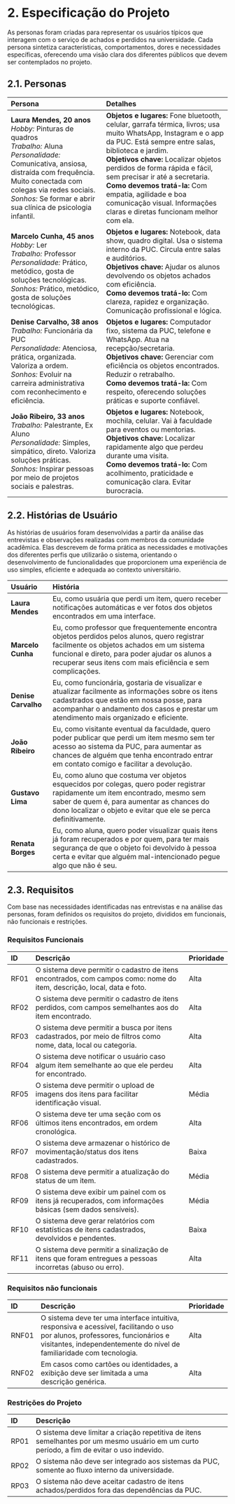# 2. Especificação do Projeto

As personas foram criadas para representar os usuários típicos que interagem com o serviço de achados e perdidos na universidade. Cada persona sintetiza características, comportamentos, dores e necessidades específicas, oferecendo uma visão clara dos diferentes públicos que devem ser contemplados no projeto.

## 2.1. Personas

| Persona                                                                                                                                                                                                                                                               | Detalhes                                                                                                                                                                                                                                                                                                                                                                                                                 |
| :-------------------------------------------------------------------------------------------------------------------------------------------------------------------------------------------------------------------------------------------------------------------- | :----------------------------------------------------------------------------------------------------------------------------------------------------------------------------------------------------------------------------------------------------------------------------------------------------------------------------------------------------------------------------------------------------------------------- |
| **Laura Mendes, 20 anos**<br>_Hobby:_ Pinturas de quadros<br>_Trabalho:_ Aluna<br>_Personalidade:_ Comunicativa, ansiosa, distraída com frequência. Muito conectada com colegas via redes sociais.<br>_Sonhos:_ Se formar e abrir sua clínica de psicologia infantil. | **Objetos e lugares:** Fone bluetooth, celular, garrafa térmica, livros; usa muito WhatsApp, Instagram e o app da PUC. Está sempre entre salas, biblioteca e jardim.<br>**Objetivos chave:** Localizar objetos perdidos de forma rápida e fácil, sem precisar ir até a secretaria.<br>**Como devemos tratá-la:** Com empatia, agilidade e boa comunicação visual. Informações claras e diretas funcionam melhor com ela. |
| **Marcelo Cunha, 45 anos**<br>_Hobby:_ Ler<br>_Trabalho:_ Professor<br>_Personalidade:_ Prático, metódico, gosta de soluções tecnológicas.<br>_Sonhos:_ Prático, metódico, gosta de soluções tecnológicas.                                                            | **Objetos e lugares:** Notebook, data show, quadro digital. Usa o sistema interno da PUC. Circula entre salas e auditórios.<br>**Objetivos chave:** Ajudar os alunos devolvendo os objetos achados com eficiência.<br>**Como devemos tratá-lo:** Com clareza, rapidez e organização. Comunicação profissional e lógica.                                                                                                  |
| **Denise Carvalho, 38 anos**<br>_Trabalho:_ Funcionária da PUC<br>_Personalidade:_ Atenciosa, prática, organizada. Valoriza a ordem.<br>_Sonhos:_ Evoluir na carreira administrativa com reconhecimento e eficiência.                                                 | **Objetos e lugares:** Computador fixo, sistema da PUC, telefone e WhatsApp. Atua na recepção/secretaria.<br>**Objetivos chave:** Gerenciar com eficiência os objetos encontrados. Reduzir o retrabalho.<br>**Como devemos tratá-la:** Com respeito, oferecendo soluções práticas e suporte confiável.                                                                                                                   |
| **João Ribeiro, 33 anos**<br>_Trabalho:_ Palestrante, Ex Aluno<br>_Personalidade:_ Simples, simpático, direto. Valoriza soluções práticas.<br>_Sonhos:_ Inspirar pessoas por meio de projetos sociais e palestras.                                                    | **Objetos e lugares:** Notebook, mochila, celular. Vai à faculdade para eventos ou mentorias.<br>**Objetivos chave:** Localizar rapidamente algo que perdeu durante uma visita.<br>**Como devemos tratá-lo:** Com acolhimento, praticidade e comunicação clara. Evitar burocracia.                                                                                                                                       |

## 2.2. Histórias de Usuário

As histórias de usuários foram desenvolvidas a partir da análise das entrevistas e observações realizadas com membros da comunidade acadêmica. Elas descrevem de forma prática as necessidades e motivações dos diferentes perfis que utilizarão o sistema, orientando o desenvolvimento de funcionalidades que proporcionem uma experiência de uso simples, eficiente e adequada ao contexto universitário.

| Usuário             | História                                                                                                                                                                                                                                                 |
| :------------------ | :------------------------------------------------------------------------------------------------------------------------------------------------------------------------------------------------------------------------------------------------------- |
| **Laura Mendes**    | Eu, como usuária que perdi um item, quero receber notificações automáticas e ver fotos dos objetos encontrados em uma interface.                                                                                                                         |
| **Marcelo Cunha**   | Eu, como professor que frequentemente encontra objetos perdidos pelos alunos, quero registrar facilmente os objetos achados em um sistema funcional e direto, para poder ajudar os alunos a recuperar seus itens com mais eficiência e sem complicações. |
| **Denise Carvalho** | Eu, como funcionária, gostaria de visualizar e atualizar facilmente as informações sobre os itens cadastrados que estão em nossa posse, para acompanhar o andamento dos casos e prestar um atendimento mais organizado e eficiente.                      |
| **João Ribeiro**    | Eu, como visitante eventual da faculdade, quero poder publicar que perdi um item mesmo sem ter acesso ao sistema da PUC, para aumentar as chances de alguém que tenha encontrado entrar em contato comigo e facilitar a devolução.                       |
| **Gustavo Lima**    | Eu, como aluno que costuma ver objetos esquecidos por colegas, quero poder registrar rapidamente um item encontrado, mesmo sem saber de quem é, para aumentar as chances do dono localizar o objeto e evitar que ele se perca definitivamente.           |
| **Renata Borges**   | Eu, como aluna, quero poder visualizar quais itens já foram recuperados e por quem, para ter mais segurança de que o objeto foi devolvido à pessoa certa e evitar que alguém mal-intencionado pegue algo que não é seu.                                  |

## 2.3. Requisitos

Com base nas necessidades identificadas nas entrevistas e na análise das personas, foram definidos os requisitos do projeto, divididos em funcionais, não funcionais e restrições.

### Requisitos Funcionais

| ID   | Descrição                                                                                                              | Prioridade |
| :--- | :--------------------------------------------------------------------------------------------------------------------- | :--------- |
| RF01 | O sistema deve permitir o cadastro de itens encontrados, com campos como: nome do item, descrição, local, data e foto. | Alta       |
| RF02 | O sistema deve permitir o cadastro de itens perdidos, com campos semelhantes aos do item encontrado.                   | Alta       |
| RF03 | O sistema deve permitir a busca por itens cadastrados, por meio de filtros como nome, data, local ou categoria.        | Alta       |
| RF04 | O sistema deve notificar o usuário caso algum item semelhante ao que ele perdeu for encontrado.                        | Alta       |
| RF05 | O sistema deve permitir o upload de imagens dos itens para facilitar identificação visual.                             | Média      |
| RF06 | O sistema deve ter uma seção com os últimos itens encontrados, em ordem cronológica.                                   | Alta       |
| RF07 | O sistema deve armazenar o histórico de movimentação/status dos itens cadastrados.                                     | Baixa      |
| RF08 | O sistema deve permitir a atualização do status de um item.                                                            | Média      |
| RF09 | O sistema deve exibir um painel com os itens já recuperados, com informações básicas (sem dados sensíveis).            | Média      |
| RF10 | O sistema deve gerar relatórios com estatísticas de itens cadastrados, devolvidos e pendentes.                         | Baixa      |
| RF11 | O sistema deve permitir a sinalização de itens que foram entregues a pessoas incorretas (abuso ou erro).               | Alta       |

### Requisitos não funcionais

| ID    | Descrição                                                                                                                                                                                             | Prioridade |
| :---- | :---------------------------------------------------------------------------------------------------------------------------------------------------------------------------------------------------- | :--------- |
| RNF01 | O sistema deve ter uma interface intuitiva, responsiva e acessível, facilitando o uso por alunos, professores, funcionários e visitantes, independentemente do nível de familiaridade com tecnologia. | Alta       |
| RNF02 | Em casos como cartões ou identidades, a exibição deve ser limitada a uma descrição genérica.                                                                                                          | Alta       |

### Restrições do Projeto

| ID   | Descrição                                                                                                                                  |
| :--- | :----------------------------------------------------------------------------------------------------------------------------------------- |
| RP01 | O sistema deve limitar a criação repetitiva de itens semelhantes por um mesmo usuário em um curto período, a fim de evitar o uso indevido. |
| RP02 | O sistema não deve ser integrado aos sistemas da PUC, somente ao fluxo interno da universidade.                                            |
| RP03 | O sistema não deve aceitar cadastro de itens achados/perdidos fora das dependências da PUC.                                                |

